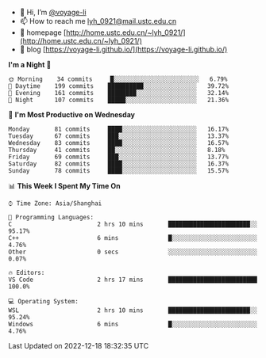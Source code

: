 - 👋 Hi, I’m [@voyage-li](https://github.com/voyage-li/)
- 📫 How to reach me [lyh_0921@mail.ustc.edu.cn](mailto:lyh_0921@mail.ustc.edu.cn)
- 👯 homepage [http://home.ustc.edu.cn/~lyh_0921/](http://home.ustc.edu.cn/~lyh_0921/)
- 🥤 blog [https://voyage-li.github.io/](https://voyage-li.github.io/)

<!--START_SECTION:waka-->
**I'm a Night 🦉** 

```text
🌞 Morning    34 commits     █░░░░░░░░░░░░░░░░░░░░░░░░   6.79% 
🌆 Daytime    199 commits    ██████████░░░░░░░░░░░░░░░   39.72% 
🌃 Evening    161 commits    ████████░░░░░░░░░░░░░░░░░   32.14% 
🌙 Night      107 commits    █████░░░░░░░░░░░░░░░░░░░░   21.36%

```
📅 **I'm Most Productive on Wednesday** 

```text
Monday       81 commits     ████░░░░░░░░░░░░░░░░░░░░░   16.17% 
Tuesday      67 commits     ███░░░░░░░░░░░░░░░░░░░░░░   13.37% 
Wednesday    83 commits     ████░░░░░░░░░░░░░░░░░░░░░   16.57% 
Thursday     41 commits     ██░░░░░░░░░░░░░░░░░░░░░░░   8.18% 
Friday       69 commits     ███░░░░░░░░░░░░░░░░░░░░░░   13.77% 
Saturday     82 commits     ████░░░░░░░░░░░░░░░░░░░░░   16.37% 
Sunday       78 commits     ████░░░░░░░░░░░░░░░░░░░░░   15.57%

```


📊 **This Week I Spent My Time On** 

```text
⌚︎ Time Zone: Asia/Shanghai

💬 Programming Languages: 
C                        2 hrs 10 mins       ███████████████████████░░   95.17% 
C++                      6 mins              █░░░░░░░░░░░░░░░░░░░░░░░░   4.76% 
Other                    0 secs              ░░░░░░░░░░░░░░░░░░░░░░░░░   0.07%

🔥 Editors: 
VS Code                  2 hrs 17 mins       █████████████████████████   100.0%

💻 Operating System: 
WSL                      2 hrs 10 mins       ███████████████████████░░   95.24% 
Windows                  6 mins              █░░░░░░░░░░░░░░░░░░░░░░░░   4.76%

```


 Last Updated on 2022-12-18 18:32:35 UTC
<!--END_SECTION:waka-->